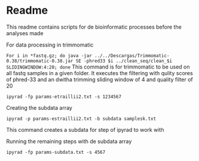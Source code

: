 # Readme

This readme contains scripts for de bioinformatic processes before the analyses made

For data processing in trimmomatic


`For i in *fastq.gz; do java -jar ../../Descargas/Trimmomatic-0.38/trimmomatic-0.38.jar SE -phred33 $i ../clean_seq/clean_$i SLIDINGWINDOW:4:20; done` This command is for trimmomatic to be used on all fastq samples in a given folder. It executes the filtering with qulity scores of phred-33 and an dwitha trimming sliding window of 4 and quality filter of 20

`ipyrad -fp params-etraillii2.txt -s 1234567`

Creating the subdata array

`ipyrad -p params-estraillii2.txt -b subdata samplesk.txt`

This command creates a subdata for step of ipyrad to work with

Running the remaining steps with de subdata array

`ipyrad -fp params-subdata.txt -s 4567`



